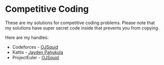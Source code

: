# Competitive Coding

These are my solutions for competitive coding problems. Please note that my solutions have super secret code inside that prevents you from copying.  

Here are my handles:
- Codeforces - [OJSquid](https://codeforces.com/profile/OJSquid)
- Kattis - [Jayden Pahukula](https://open.kattis.com/users/jayden-pahukula)
- ProjectEuler - [OJSquid](https://projecteuler.net/progress=OJSquid)